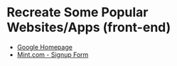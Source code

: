 # Recreate Some Popular Websites/Apps (front-end)
- [Google Homepage](https://theodinproject-google-homepage.vercel.app/)
- [Mint.com - Signup Form](https://theodinproject-html-forms.vercel.app/)
